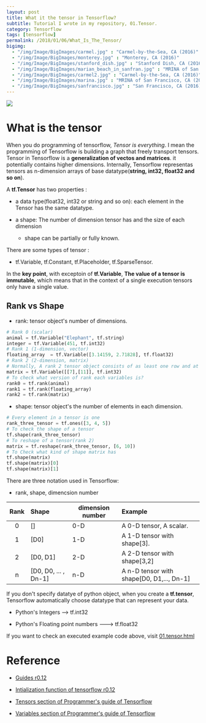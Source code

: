 ```yaml
---
layout: post
title: What it the tensor in Tensorflow?
subtitle: Tutorial I wrote in my repository, 01.Tensor.
category: Tensorflow
tags: [tensorflow]
permalink: /2018/01/06/What_Is_The_Tensor/
bigimg: 
  - "/img/Image/BigImages/carmel.jpg" : "Carmel-by-the-Sea, CA (2016)"
  - "/img/Image/BigImages/monterey.jpg" : "Monterey, CA (2016)"
  - "/img/Image/BigImages/stanford_dish.jpg" : "Stanford Dish, CA (2016)"
  - "/img/Image/BigImages/marian_beach_in_sanfran.jpg" : "MRINA of San Francisco, CA (2016)"
  - "/img/Image/BigImages/carmel2.jpg" : "Carmel-by-the-Sea, CA (2016)"
  - "/img/Image/BigImages/marina.jpg" : "MRINA of San Francisco, CA (2016)"
  - "/img/Image/BigImages/sanfrancisco.jpg" : "San Francisco, CA (2016)"
---
```


![](https://raw.githubusercontent.com/hyunyoung2/hyunyoung2_Machine_Learning/master/Tutorial/Tensorflow/01.BasicTensorflow/01.Tensor.ipynb)

# What is the tensor

When you do programming of tensorflow, _Tensor is everything_. I mean the programming of Tensorflow is building a graph that freely transport tensors. Tensor in Tensorflow is a **generalization of vectos and matrices**. it potentially contains higher dimensions. Internally, Tensorflow representas tensors as n-dimension arrays of base datatype(**string, int32, float32 and so on**). 

A **tf.Tensor** has two properties : 

   - a data type(float32, int32 or string and so on): each element in the Tensor has the same datatype. 
   
   - a shape: The number of dimension tensor has and the size of each dimension
       - shape can be partially or fully known.
       
There are some types of tensor :

   - tf.Variable,  tf.Constant, tf.Placeholder, tf.SparseTensor.
    
In the **key point**, with exceptoin of **tf.Variable**, **The value of a tensor is immutable**, which means that in the context of a single execution tensors only have a single value.

## Rank vs Shape 

   - rank: tensor object's number of dimensions.
   
```python
# Rank 0 (scalar)
animal = tf.Variable("Elephant", tf.string)
integer = tf.Variable(451, tf.int32)
# Rank 1 (1-dimension, vector)
floating_array  = tf.Variable([3.14159, 2.71828], tf.float32)
# Rank 2 (2-dimension, matrix)
# Normally, A rank 2 tensor object consists of as least one row and at least one column.
matrix = tf.Variable([[7],[11]], tf.int32)
# To check what version of rank each variables is?
rank0 = tf.rank(animal)
rank1 = tf.rank(floating_array)
rank2 = tf.rank(matrix)
```

   - shape: tensor object's the number of elements in each dimension. 

```python
# Every element in a tensor is one 
rank_three_tensor = tf.ones([3, 4, 5])
# To check the shape of a tensor
tf.shape(rank_three_tensor)
# To reshape of a tensor(rank 2)
matrix = tf.reshape(rank_three_tensor, [6, 10])
# To Check what kind of shape matrix has
tf.shape(matrix)
tf.shape(matrix)[0]
tf.shape(matrix)[1]
```

There are three notation used in Tensorflow:

   - rank, shape, dimencsion number

|  Rank  |      Shape      | dimension number |    Example    |
| :----: | :------------- | ---------------- | :------------- |
| 0 | [] | 0-D | A 0-D tensor, A scalar. |
| 1 | [D0] | 1-D | A 1-D tensor with shape[3]. |
| 2 | [D0, D1] | 2-D | A 2-D tensor with shape[3,2]|
| n | [D0, D0, ... , Dn-1] | n-D | A n-D tensor with shape[D0, D1,..., Dn-1] |

If you don't specify datatye of python object, when you create a **tf.tensor**, Tensorflow automatically choose datatype that can represent your data. 

   - Python's Integers --> tf.int32
   
   
   - Python's Floating point numbers ---> tf.float32
   

If you want to check an executed example code above, visit [01.tensor.html](https://nbviewer.jupyter.org/github/hyunyoung2/hyunyoung2_Machine_Learning/blob/master/Tutorial/Tensorflow/01.BasicTensorflow/01.Tensor.slides.html)   
      
# Reference

   - [Guides r0.12](https://www.tensorflow.org/versions/r0.12/how_tos/variables/)
   
   - [Intialization function of tensorflow r0.12](https://www.tensorflow.org/versions/r0.12/api_docs/python/constant_op/)
      
   - [Tensors section of Programmer's guide of Tensorflow](https://www.tensorflow.org/programmers_guide/tensors)
   
   - [Variables section of Programmer's guide of Tensorflow](https://www.tensorflow.org/programmers_guide/variables)
